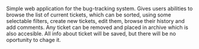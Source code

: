 Simple web application for the bug-tracking system.
Gives users abilities to browse the list of current tickets, which can be sorted, using some selectable filters, create new tickets, edit them, browse their history and add comments. Any ticket can be removed and placed in archive which is also accesible. All info about ticket will be saved, but there will be no oportunity to chage it.
